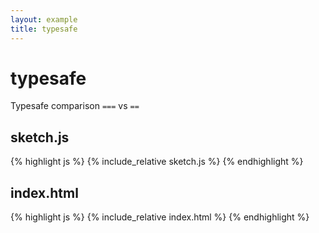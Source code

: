 ```yaml
---
layout: example
title: typesafe
---
```

# typesafe  

Typesafe comparison `===` vs `==`  

## sketch.js 
{% highlight js %}
{% include_relative sketch.js %}
{% endhighlight %}
## index.html 
{% highlight js %}
{% include_relative index.html %}
{% endhighlight %}
